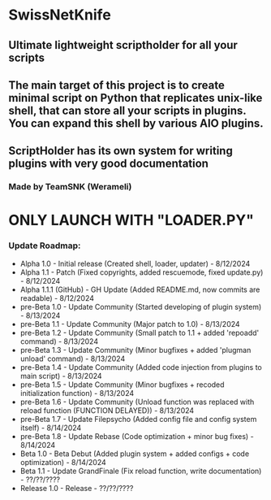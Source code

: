 # SwissNetKnife
## Ultimate lightweight scriptholder for all your scripts
## The main target of this project is to create minimal script on Python that replicates unix-like shell, that can store all your scripts in plugins. You can expand this shell by various AIO plugins.
## ScriptHolder has its own system for writing plugins with very good documentation

### Made by TeamSNK (Werameli)

# ONLY LAUNCH WITH "LOADER.PY"

### Update Roadmap:
- Alpha 1.0 - Initial release (Created shell, loader, updater) - 8/12/2024
- Alpha 1.1 - Patch (Fixed copyrights, added rescuemode, fixed update.py) - 8/12/2024
- Alpha 1.1.1 (GitHub) - GH Update (Added README.md, now commits are readable) - 8/12/2024
- pre-Beta 1.0 - Update Community (Started developing of plugin system) - 8/13/2024
- pre-Beta 1.1 - Update Community (Major patch to 1.0) - 8/13/2024
- pre-Beta 1.2 - Update Community (Small patch to 1.1 + added 'repoadd' command) - 8/13/2024
- pre-Beta 1.3 - Update Community (Minor bugfixes + added 'plugman unload' command) - 8/13/2024
- pre-Beta 1.4 - Update Community (Added code injection from plugins to main script) - 8/13/2024
- pre-Beta 1.5 - Update Community (Minor bugfixes + recoded initialization function) - 8/13/2024
- pre-Beta 1.6 - Update Community (Unload function was replaced with reload function (FUNCTION DELAYED)) - 8/13/2024
- pre-Beta 1.7 - Update Filepsycho (Added config file and config system itself) - 8/14/2024
- pre-Beta 1.8 - Update Rebase (Code optimization + minor bug fixes) - 8/14/2024
- Beta 1.0 - Beta Debut (Added plugin system + added configs + code optimization) - 8/14/2024
- Beta 1.1 - Update GrandFinale (Fix reload function, write documentation) - ??/??/????
- Release 1.0 - Release - ??/??/????
